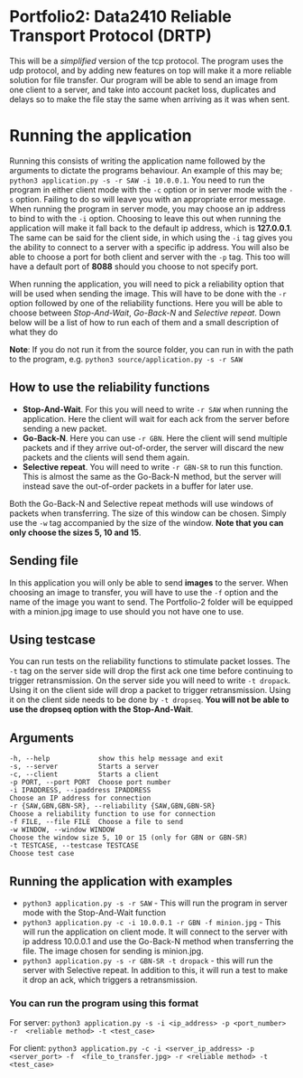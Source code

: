 # Portfolio2: Data2410 Reliable Transport Protocol (DRTP)
This will be a *simplified* version of the tcp protocol. The program uses the udp
protocol, and by adding new features on top will make it a more reliable solution for file
transfer. Our program will be able to send an image from one client to a server, and take
into account packet loss, duplicates and delays so to make the file stay the same when 
arriving as it was when sent. 

# Running the application
Running this consists of writing the application name followed by the arguments to
dictate the programs behaviour. An example of this may be; `python3 application.py
-s -r SAW -i 10.0.0.1`. You need to run the program in either client 
mode with the `-c` option or in server mode with the `-s` option. Failing to do so 
will leave you with an appropriate error message. When running the program in server
mode, you may choose an ip address to bind to with the `-i` option. Choosing to leave
this out when running the application will make it fall back to the default ip address,
which is **127.0.0.1**. The same can be said for the client side, in which using the
`-i` tag gives you the ability to connect to a server with a specific ip address. 
You will also be able to choose a port for both client and server with the `-p` tag. 
This too will have a default port of **8088** should you choose to not specify port. 

When running the application, you will need to pick a reliability option that
will be used when sending the image. This will have to be done with the `-r` option
followed by one of the reliability functions. Here you will be able to choose between
*Stop-And-Wait*, *Go-Back-N* and *Selective repeat*. Down below will be a list of 
how to run each of them and a small description of what they do

**Note**: If you do not run it from the source folder, you can run in with the path to
the program, e.g. `python3 source/application.py -s -r SAW`

## How to use the reliability functions

- **Stop-And-Wait**. For this you will need to write `-r SAW` when running the application. 
Here the client will wait for each ack from the server before sending a new packet.
- **Go-Back-N**. Here you can use `-r GBN`. Here the client will send multiple
packets and if they arrive out-of-order, the server will discard the new packets and the
clients will send them again. 
- **Selective repeat**. You will need to write `-r GBN-SR` to run this function. This is
almost the same as the Go-Back-N method, but the server will instead save the
out-of-order packets in a buffer for later use.

Both the Go-Back-N and Selective repeat methods will use windows of packets when
transferring. The size of this window can be chosen. Simply use the `-w` tag 
accompanied by the size of the window. **Note that you can only choose the sizes 
5, 10 and 15**.

## Sending file
In this application you will only be able to send **images** to the server. 
When choosing an image to transfer, you will have to use the `-f` option and the name
of the image you want to send. The Portfolio-2 folder will be equipped with a minion.jpg
image to use should you not have one to use. 

## Using testcase
You can run tests on the reliability functions to stimulate packet losses. The `-t`
tag on the server side will drop the first ack one time before continuing to trigger
retransmission. On the server side you will need to write `-t dropack`. Using
it on the client side will drop a packet to trigger retransmission. Using it on the
client side needs to be done by `-t dropseq`. **You will not be able to use the 
dropseq option with the Stop-And-Wait**.

## Arguments
    -h, --help            show this help message and exit
    -s, --server          Starts a server
    -c, --client          Starts a client
    -p PORT, --port PORT  Choose port number
    -i IPADDRESS, --ipaddress IPADDRESS
    Choose an IP address for connection
    -r {SAW,GBN,GBN-SR}, --reliability {SAW,GBN,GBN-SR}
    Choose a reliability function to use for connection
    -f FILE, --file FILE  Choose a file to send
    -w WINDOW, --window WINDOW
    Choose the window size 5, 10 or 15 (only for GBN or GBN-SR)
    -t TESTCASE, --testcase TESTCASE
    Choose test case

## Running the application with examples
- `python3 application.py -s -r SAW` - This will run the program in server mode with
the Stop-And-Wait function
- `python3 application.py -c -i 10.0.0.1 -r GBN -f minion.jpg` - This will run
the application on client mode. It will connect to the server with ip address
10.0.0.1 and use the Go-Back-N method when transferring the file. The image chosen
for sending is minion.jpg. 
- `python3 application.py -s -r GBN-SR -t dropack` - this will run the server with
Selective repeat. In addition to this, it will run a test to make it drop an ack, 
which triggers a retransmission. 

### You can run the program using this format
For server: `python3 application.py -s -i <ip_address> -p <port_number> -r 
<reliable method> -t <test_case>`

For client: `python3 application.py -c -i <server_ip_address> -p <server_port> -f 
<file_to_transfer.jpg> -r <reliable method> -t <test_case>`
